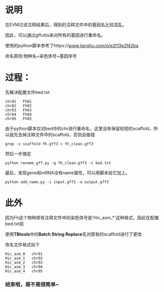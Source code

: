 # 说明
在EVM过滤注释结果后，得到的注释文件中的基因名比较混乱。

因此，可以通过gffutils来对所有的基因进行重命名。

使用的python脚本参考了https://www.jianshu.com/p/e2f13e2f42ba

命名原则:物种名+染色体号+基因序号
# 过程：
先解决配置文件bed.txt
```
chr01	Fh01
chr02	Fh02
chr03	Fh03
chr04	Fh04
chr05	Fh05

```
由于python脚本仅对bed中的chr进行重命名，这里没有保留较短的scaffold，所以就先去掉注释文件中的scaffold，否则会报错
```
grep -v scaffold fh.gff3 > fh_clean.gff3
```
然后一步搞定
```
python rename_gff.py -g fh_clean.gff3 -c bed.txt
```
最后，发现gene和mRNA没有name属性，可以用脚本给它加上。
```
python add_name.py -i input.gff3 -o output.gff3
```
# 此外
因为Fh这个物种原有注释文件中的染色体号是'Hic_asm_*'这种格式，因此在配置bed.txt前

使用**TBtools**中的**Batch String Replace**先对原有的scaffold进行了更改

改名文件格式如下
```
Hic_asm_0	chr01
Hic_asm_1	chr02
Hic_asm_2	chr03
Hic_asm_3	chr04
Hic_asm_4	chr05
```
### 结束啦，是不是很简单~
